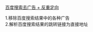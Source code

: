 [百度搜索去广告 + 反重定向](https://greasyfork.org/zh-CN/scripts/32891-adblock-baidu)

1.移除百度搜索结果中的各种广告<br>
2.解析百度搜索结果的跳转链接为直接地址

